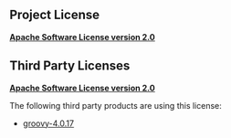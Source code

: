 <!-- Created by CodeLicenseManager -->
## Project License

__[Apache Software License version 2.0](http://www.apache.org/licenses/LICENSE-2.0.html)__

## Third Party Licenses

__[Apache Software License version 2.0](https://www.apache.org/licenses/LICENSE-2.0.txt)__

The following third party products are using this license:

* [groovy-4.0.17](https://groovy-lang.org)

<!-- CLM -->
